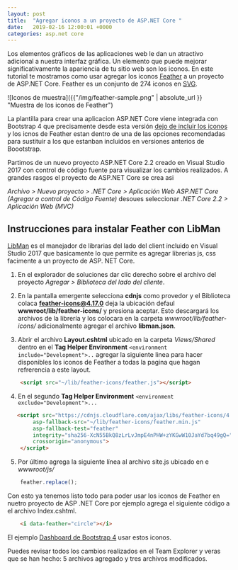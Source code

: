 ```yaml
---
layout: post
title:  "Agregar iconos a un proyecto de ASP.NET Core "
date:   2019-02-16 12:00:01 +0000
categories: asp.net core
---
```


Los elementos gráficos de las aplicaciones web le dan un atractivo adicional a nuestra interfaz gráfica. Un elemento que puede mejorar significativamente la apariencia de tu sitio web son los iconos. En este tutorial te mostramos como usar agregar los iconos [Feather](https://feathericons.com/) a un proyecto de ASP.NET Core. Feather es un conjunto de 274 iconos en [SVG](https://svgontheweb.com/#svg).

![Iconos de muestra]({{"/img/feather-sample.png" | absolute_url }} "Muestra de los iconos de Feather")

La plantilla para crear una aplicacion ASP.NET Core viene integrada con Bootstrap 4 que  precisamente desde esta versión [dejo de incluir los iconos](https://getbootstrap.com/docs/4.0/extend/icons/) y los icnos de Feather estan dentro de una de las opciones recomendadas para sustituir a los que estanban incluidos en versiones anterios de Boootstrap. 

Partimos de un nuevo proyecto ASP.NET Core 2.2 creado en Visual Studio 2017 con control de código fuente para visualizar los cambios realizados. A grandes rasgos el proyecto de ASP.NET Core se crea asi

_Archivo > Nuevo proyecto > .NET Core > Aplicación Web ASP.NET Core (Agregar a control de Código Fuente)_ desoues seleccionar _.NET Core 2.2  > Aplicación Web (MVC)_

## Instrucciones para instalar Feather con LibMan

[LibMan](https://docs.microsoft.com/es-mx/aspnet/core/client-side/libman/index?view=aspnetcore-2.2) es el manejador de librarias del lado del client incluido en Visual Studio 2017 que basicamente lo que permite es agregar librerias js, css facimente a un proyecto de ASP. NET Core.

1. En el explorador de soluciones dar clic derecho sobre el archivo del proyecto _Agregar > Biblioteca del lado del cliente_.
   
2. En la pantalla emergente selecciona **cdnjs** como provedor y el Biblioteca colaca **feather-icons@4.17.0** deja la ubicación defaul **wwwroot/lib/feather-icons/** y presiona aceptar.
Esto descargará los archivos de la librería y los colocara en la carpeta _wwwroot/lib/feather-icons/_ adicionalmente agregar el archivo **libman.json**.

1. Abrir el archivo **Layout.cshtml** ubicado en la carpeta _Views/Shared_ dentro en el **Tag Helper Environment**   `<environment include="Development">..`  agregar la siguiente linea para hacer disponibles los iconos de Feather a todas la pagina que hagan refrerencia a este layout.
```html
    <script src="~/lib/feather-icons/feather.js"></script>
```  
4. En el segundo **Tag Helper Environment**  `<environment exclude="Development">...`

```html
   <script src="https://cdnjs.cloudflare.com/ajax/libs/feather-icons/4.17.0/feather.min.js"
        asp-fallback-src="~/lib/feather-icons/feather.min.js"
        asp-fallback-test="feather"
        integrity="sha256-XcN55BkQ8zLrLvJmpE4nPHW+zYKGwW10JaYd7bq49gQ="
        crossorigin="anonymous">
    </script>
```
5. Por último agrega la siguiente línea al archivo site.js ubicado en e _wwwroot/js/_

```js
    feather.replace();
```
Con esto ya tenemos listo todo para poder usar los iconos de Feather en nuetro proyecto de ASP .NET Core por ejemplo agrega el siguiente código a el archivo Index.cshtml.

```html
    <i data-feather="circle"></i>
```

El ejemplo [Dashboard de Bootstrap 4](https://getbootstrap.com/docs/4.0/examples/dashboard/)  usar estos iconos.

Puedes revisar todos los cambios realizados en el Team Explorer y veras que se han hecho: 5 archivos agregado y tres archivos modificados.